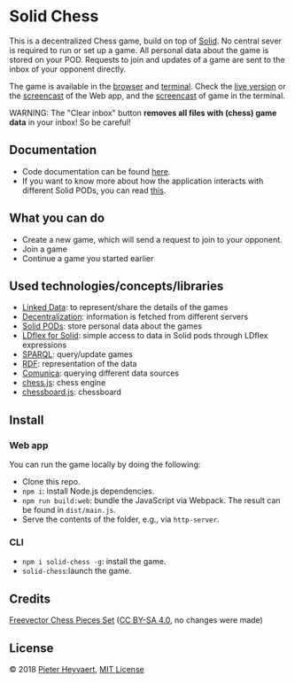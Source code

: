 # Solid Chess

This is a decentralized Chess game, build on top of [Solid](https://solid.inrupt.com/).
No central sever is required to run or set up a game.
All personal data about the game is stored on your POD.
Requests to join and updates of a game are sent to the inbox of your opponent directly.

The game is available in the [browser](#browser) and [terminal](#cli).
Check the [live version](https://pheyvaer.github.io/solid-chess/) or the [screencast]() of the Web app, and
the [screencast](https://streamable.com/x7fo0) of game in the terminal.

WARNING: The "Clear inbox" button **removes all files with (chess) game data** in your inbox! So be careful!

## Documentation

- Code documentation can be found [here](https://pheyvaer.github.io/solid-chess/docs/).
- If you want to know more about how the application interacts with different Solid PODs, you can read [this](./interaction-with-pods.md).

## What you can do
- Create a new game, which will send a request to join to your opponent.
- Join a game
- Continue a game you started earlier

## Used technologies/concepts/libraries
- [Linked Data](https://en.wikipedia.org/wiki/Linked_data): to represent/share the details of the games
- [Decentralization](https://en.wikipedia.org/wiki/Decentralization#Information_technology): information is fetched from different servers
- [Solid PODs](https://solid.inrupt.com/get-a-solid-pod): store personal data about the games
- [LDflex for Solid](https://github.com/solid/query-ldflex): simple access to data in Solid pods through LDflex expressions
- [SPARQL](https://www.w3.org/TR/2013/REC-sparql11-overview-20130321/): query/update games
- [RDF](https://www.w3.org/TR/rdf11-concepts/): representation of the data
- [Comunica](https://github.com/comunica/): querying different data sources
- [chess.js](https://github.com/jhlywa/chess.js): chess engine
- [chessboard.js](https://github.com/oakmac/chessboardjs/): chessboard

## Install

### Web app

You can run the game locally by doing the following:
- Clone this repo.
- `npm i`: install Node.js dependencies.
- `npm run build:web`: bundle the JavaScript via Webpack. 
The result can be found in `dist/main.js`.
- Serve the contents of the folder, e.g., via `http-server`.

### CLI

- `npm i solid-chess -g`: install the game.
- `solid-chess`:launch the game.

## Credits

[Freevector Chess Pieces Set](https://www.freevector.com/chess-pieces-set) ([CC BY-SA 4.0](https://creativecommons.org/licenses/by-sa/4.0/), no changes were made)

## License
© 2018 [Pieter Heyvaert](https://pieterheyvaert.com), [MIT License](https://github.com/pheyvaer/solid-chess/blob/master/LICENSE.md)

